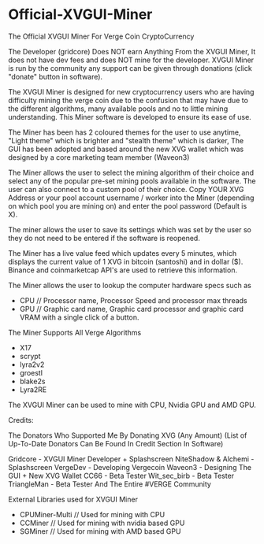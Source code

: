 # Official-XVGUI-Miner
The Official XVGUI Miner For Verge Coin CryptoCurrency

The Developer (gridcore) Does NOT earn Anything From the XVGUI Miner, It does not have dev fees and does NOT mine for the developer.
XVGUI Miner is run by the community any support can be given through donations (click "donate" button in software).

The XVGUI Miner is designed for new cryptocurrency users who are having difficulty mining the verge coin due to the confusion that may have due to the different algorithms, many available pools and no to little mining understanding. This Miner software is developed to ensure its ease of use.

The Miner has been has 2 coloured themes for the user to use anytime, "Light theme" which is brighter and "stealth theme" which is darker, The GUI has been adopted and based around the new XVG wallet which was designed by a core marketing team member (Waveon3)

The Miner allows the user to select the mining algorithm of their choice and select any of the popular pre-set mining pools available in the software. The user can also connect to a custom pool of their choice. Copy YOUR XVG Address or your pool account username / worker into the Miner (depending on which pool you are mining on) and enter the pool password (Default is X).

The miner allows the user to save its settings which was set by the user so they do not need to be entered if the software is reopened.

The Miner has a live value feed which updates every 5 minutes, which displays the current value of 1 XVG in bitcoin (santoshi) and in dollar ($). Binance and coinmarketcap API's are used to retrieve this information.

The Miner allows the user to lookup the computer hardware specs such as 
- CPU // Processor name, Processor Speed and processor max threads
- GPU // Graphic card name, Graphic card processor and graphic card VRAM
with a single click of a button.

The Miner Supports All Verge Algorithms

- X17
- scrypt
- lyra2v2
- groestl
- blake2s
- Lyra2RE

The XVGUI Miner can be used to mine with CPU, Nvidia GPU and AMD GPU.

Credits:

The Donators Who Supported Me By Donating XVG (Any Amount)
(List of Up-To-Date Donators Can Be Found In Credit Section In Software)

Gridcore - XVGUI Miner Developer + Splashscreen
NiteShadow & Alchemi - Splashscreen
VergeDev - Developing Vergecoin
Waveon3 - Designing The GUI + New XVG Wallet
CC66 - Beta Tester
Wit_sec_birb - Beta Tester
TriangleMan - Beta Tester
And The Entire #VERGE Community

External Libraries used for XVGUI Miner

- CPUMiner-Multi // Used for mining with CPU
- CCMiner // Used for mining with nvidia based GPU
- SGMiner // Used for mining with AMD based GPU
